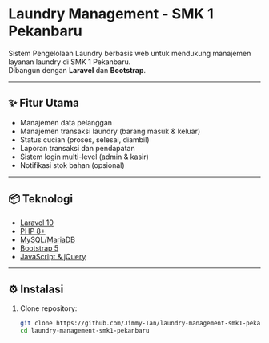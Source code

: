 # Laundry Management - SMK 1 Pekanbaru

Sistem Pengelolaan Laundry berbasis web untuk mendukung manajemen layanan laundry di SMK 1 Pekanbaru.  
Dibangun dengan **Laravel** dan **Bootstrap**.

---

## ✨ Fitur Utama
- Manajemen data pelanggan  
- Manajemen transaksi laundry (barang masuk & keluar)  
- Status cucian (proses, selesai, diambil)  
- Laporan transaksi dan pendapatan  
- Sistem login multi-level (admin & kasir)  
- Notifikasi stok bahan (opsional)

---

## 📦 Teknologi
- [Laravel 10](https://laravel.com)  
- [PHP 8+](https://www.php.net/)  
- [MySQL/MariaDB](https://www.mysql.com/)  
- [Bootstrap 5](https://getbootstrap.com/)  
- [JavaScript & jQuery](https://jquery.com/)  

---

## ⚙️ Instalasi

1. Clone repository:
   ```bash
   git clone https://github.com/Jimmy-Tan/laundry-management-smk1-pekanbaru.git
   cd laundry-management-smk1-pekanbaru
